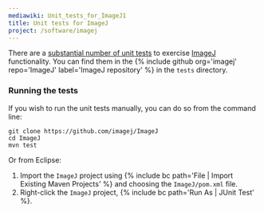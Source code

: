 ```yaml
---
mediawiki: Unit_tests_for_ImageJ1
title: Unit tests for ImageJ
project: /software/imagej
---
```


There are a [substantial number of unit tests](/news/2011-10-07-unit-tests-for-imagej-1-45) to exercise [ImageJ](/software/imagej) functionality. You can find them in the {% include github org='imagej' repo='ImageJ' label='ImageJ repository' %} in the `tests` directory.

### Running the tests

If you wish to run the unit tests manually, you can do so from the command line:

```shell
git clone https://github.com/imagej/ImageJ
cd ImageJ
mvn test
```

Or from Eclipse:

1.  Import the `ImageJ` project using {% include bc path='File | Import Existing Maven Projects' %} and choosing the `ImageJ/pom.xml` file.
2.  Right-click the `ImageJ` project, {% include bc path='Run As | JUnit Test' %}.
